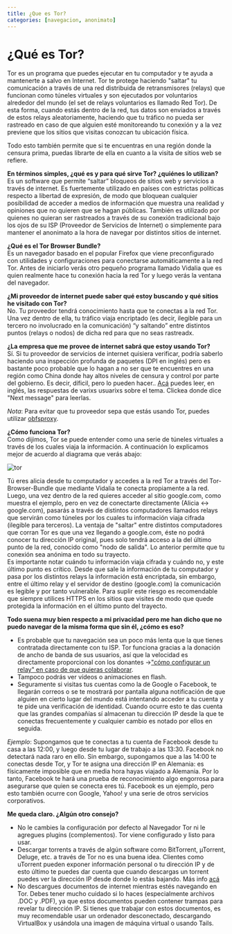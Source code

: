 ```yaml
---
title: ¿Que es Tor?
categories: [navegacion, anonimato]
---
```


¿Qué es Tor?
============

Tor es un programa que puedes ejecutar en tu computador y te ayuda a mantenerte a salvo en Internet. Tor te protege haciendo "saltar" tu comunicación a través de una red distribuida de retransmisores (relays) que funcionan como túneles virtuales y son ejecutados por voluntarios alrededor del mundo (el set de relays voluntarios es llamado Red Tor). De esta forma, cuando estás dentro de la red, tus datos son enviados a través de estos relays aleatoriamente, haciendo que tu tráfico no pueda ser rastreado en caso de que alguien esté monitoreando tu conexión y a la vez previene que los sitios que visitas conozcan tu ubicación física.

Todo esto también permite que si te encuentras en una región donde la censura prima, puedas librarte de ella en cuanto a la visita de sitios web se refiere. 

**En términos simples, ¿qué es y para qué sirve Tor? ¿quiénes lo utilizan?**  
Es un software que permite “saltar” bloqueos de sitios web y servicios a través de internet. Es fuertemente utilizado en países con estrictas políticas respecto a libertad de expresión, de modo que bloquean cualquier posibilidad de acceder a medios de información que muestra una realidad y opiniones que no quieren que se hagan públicas. También es utilizado por quienes no quieran ser rastreados a través de su conexión tradicional bajo los ojos de su ISP (Proveedor de Servicios de Internet) o simplemente para mantener el anonimato a la hora de navegar por distintos sitios de internet.

**¿Qué es el Tor Browser Bundle?**  
Es un navegador basado en el popular Firefox que viene preconfigurado con utilidades y configuraciones para conectarse automáticamente a la red Tor. Antes de iniciarlo verás otro pequeño programa llamado Vidalia que es quien realmente hace tu conexión hacia la red Tor y luego verás la ventana del navegador.

**¿Mi proveedor de internet puede saber qué estoy buscando y qué sitios he visitado con Tor?**  
No. Tu proveedor tendrá conocimiento hasta que te conectas a la red Tor. Una vez dentro de ella, tu tráfico viaja encriptado (es decir, ilegible para un tercero no involucrado en la comunicación) “y saltando” entre distintos puntos (relays o nodos) de dicha red para que no seas rastreadx.

**¿La empresa que me provee de internet sabrá que estoy usando Tor?**  
Sí. Si tu proveedor de servicios de internet quisiera verificar, podría saberlo haciendo una inspección profunda de paquetes (DPI en inglés) pero es bastante poco probable que lo hagan a no ser que te encuentres en una región como China donde hay altos niveles de censura y control por parte del gobierno. Es decir, díficil, pero lo pueden hacer.. [Acá](https://lists.torproject.org/pipermail/tor-talk/2011-June/020655.html) puedes leer, en inglés, las respuestas de varixs usuarixs sobre el tema. Clickea donde dice "Next message" para leerlas. 

_Nota_: Para evitar que tu proveedor sepa que estás usando Tor, puedes utilizar [obfsproxy](https://www.torproject.org/projects/obfsproxy.html.en). 

**¿Cómo funciona Tor?**  
Como dijimos, Tor se puede entender como una serie de túneles virtuales a través de los cuales viaja la información. A continuación lo explicamos mejor de acuerdo al diagrama que verás abajo: 

![tor](https://github.com/nicht/lag/blob/master/media/tor.png)

Tú eres alicia desde tu computador y accedes a la red Tor a través del Tor-Browser-Bundle que mediante Vidalia te conecta propiamente a la red. Luego, una vez dentro de la red quieres acceder al sitio google.com, como muestra el ejemplo, pero en vez de conectarte directamente (Alicia <-> google.com), pasarás a través de distintos computadores llamados relays  que servirán como túneles por los cuales tu información viaja cifrada (ilegible para terceros). La ventaja de "saltar" entre distintos computadores que corran Tor es que una vez llegando a google.com, éste no podrá conocer tu dirección IP original, pues solo tendrá acceso a la del último punto de la red, conocido como "nodo de salida". Lo anterior permite que tu conexión sea anónima en todo su trayecto.  
Es importante notar cuándo tu información viaja cifrada y cuándo no, y este último punto es crítico. Desde que sale la información de tu computador y pasa por los distintos relays la información está encriptada, sin embargo, entre el último relay y el servidor de destino (google.com) la comunicación es legible y por tanto vulnerable. Para suplir este riesgo es recomendable que siempre utilices HTTPS en los sitios que visites de modo que quede protegida la información en el último punto del trayecto.

**Todo suena muy bien respecto a mi privacidad pero me han dicho que no puedo navegar de la misma forma que sin él, ¿cómo es eso?**  
* Es probable que tu navegación sea un poco más lenta que la que tienes contratada directamente con tu ISP. Tor funciona gracias a la donación de ancho de banda de sus usuarios, así que la velocidad es directamente proporcional con los donantes →["cómo configurar un relay" en caso de que quieras colaborar](https://www.torproject.org/docs/tor-relay-debian.html.en).  
* Tampoco podrás ver vídeos o animaciones en flash.  
* Seguramente si visitas tus cuentas como la de Google o Facebook, te llegarán correos o se te mostrará por pantalla alguna notificación de que alguien en cierto lugar del mundo está intentando acceder a tu cuenta y te pide una verificación de identidad. Cuando ocurre esto te das cuenta que las grandes compañías sí almacenan tu dirección IP desde la que te conectas frecuentemente y cualquier cambio es notado por ellos en seguida.

_Ejemplo_: Supongamos que te conectas a tu cuenta de Facebook desde tu  casa a las 12:00, y luego desde tu lugar de trabajo a las 13:30.  Facebook no detectará nada raro en ello. Sin embargo, supongamos que a  las 14:00 te conectas desde Tor, y Tor te asigna una dirección IP en  Alemania: es físicamente imposible que en media hora hayas viajado a  Alemania. Por lo tanto, Facebook te hará una prueba de reconocimiento  algo engorrosa para asegurarse que quien se conecta eres tú. Facebook es  un ejemplo, pero esto también ocurre con Google, Yahoo! y una serie de  otros servicios corporativos.

**Me queda claro. ¿Algún otro consejo?**  
- No le cambies la configuración por defecto al Navegador Tor ni le agregues plugins (complementos). Tor viene configurado y listo para usar.  
- Descargar torrents a través de algún software como BitTorrent, µTorrent, Deluge, etc. a través de Tor no es una buena idea. Clientes como uTorrent pueden exponer información personal o tu dirección IP y de esto último te puedes dar cuenta que cuando descargas un torrent puedes ver la dirección IP desde donde lo estás bajando. Más info [acá](https://blog.torproject.org/blog/bittorrent-over-tor-isnt-good-idea)  
- No descargues documentos de internet mientras estés navegando en Tor.  Debes tener mucho cuidado si lo haces  (especialmente archivos .DOC y .PDF), ya que estos documentos pueden  contener trampas para revelar tu dirección IP. Si tienes que trabajar  con estos documentos, es muy recomendable usar un ordenador  desconectado, descargando VirtualBox y usándola una imagen de máquina virtual  o usando Tails.
 

